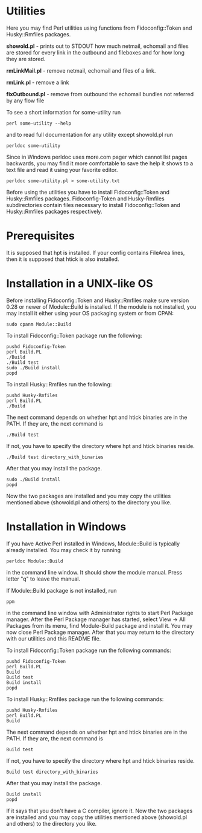 Utilities
=========

Here you may find Perl utilities using functions from Fidoconfig::Token and
Husky::Rmfiles packages.

**showold.pl** - prints out to STDOUT how much netmail, echomail and files
             are stored for every link in the outbound and fileboxes and
             for how long they are stored.

**rmLinkMail.pl** - remove netmail, echomail and files of a link.

**rmLink.pl** - remove a link

**fixOutbound.pl** - remove from outbound the echomail bundles not referred
                 by any flow file

To see a short information for some-utility run

    perl some-utility --help

and to read full documentation for any utility except showold.pl run

    perldoc some-utility

Since in Windows perldoc uses more.com pager which cannot list pages backwards,
you may find it more comfortable to save the help it shows to a text file and
read it using your favorite editor.

    perldoc some-utility.pl > some-utility.txt

Before using the utilities you have to install Fidoconfig::Token and 
Husky::Rmfiles packages. Fidoconfig-Token and Husky-Rmfiles subdirectories
contain files necessary to install Fidoconfig::Token and Husky::Rmfiles
packages respectively.

Prerequisites
=============

It is supposed that hpt is installed. If your config contains FileArea lines,
then it is supposed that htick is also installed.

Installation in a UNIX-like OS
==============================

Before installing Fidoconfig::Token and Husky::Rmfiles make sure version 0.28
or newer of Module::Build is installed. If the module is not installed, you may
install it either using your OS packaging system or from CPAN:

    sudo cpanm Module::Build

To install Fidoconfig::Token package run the following:

    pushd Fidoconfig-Token
    perl Build.PL
    ./Build
    ./Build test
    sudo ./Build install
    popd

To install Husky::Rmfiles run the following:

    pushd Husky-Rmfiles
    perl Build.PL
    ./Build

The next command depends on whether hpt and htick binaries are in the PATH. If they are,
the next command is

    ./Build test

If not, you have to specify the directory where hpt and htick binaries reside.

    ./Build test directory_with_binaries

After that you may install the package.

    sudo ./Build install
    popd

Now the two packages are installed and you may copy the utilities mentioned
above (showold.pl and others) to the directory you like.


Installation in Windows
=======================

If you have Active Perl installed in Windows, Module::Build is typically already
installed. You may check it by running

    perldoc Module::Build

in the command line window. It should show the module manual. Press letter "q"
to leave the manual.

If Module::Build package is not installed, run

    ppm

in the command line window with Administrator rights to start Perl Package 
manager. After the Perl Package manager has started, select
View -> All Packages from its menu, find Module-Build package and install it.
You may now close Perl Package manager. After that you may return to the
directory with our utilities and this README file.

To install Fidoconfig::Token package run the following commands:

    pushd Fidoconfig-Token
    perl Build.PL
    Build
    Build test
    Build install
    popd

To install Husky::Rmfiles package run the following commands:

    pushd Husky-Rmfiles
    perl Build.PL
    Build

The next command depends on whether hpt and htick binaries are in the PATH. If they are,
the next command is

    Build test

If not, you have to specify the directory where hpt and htick binaries reside.

    Build test directory_with_binaries

After that you may install the package.

    Build install
    popd

If it says that you don't have a C compiler, ignore it. Now the two packages
are installed and you may copy the utilities mentioned above (showold.pl and
others) to the directory you like.
